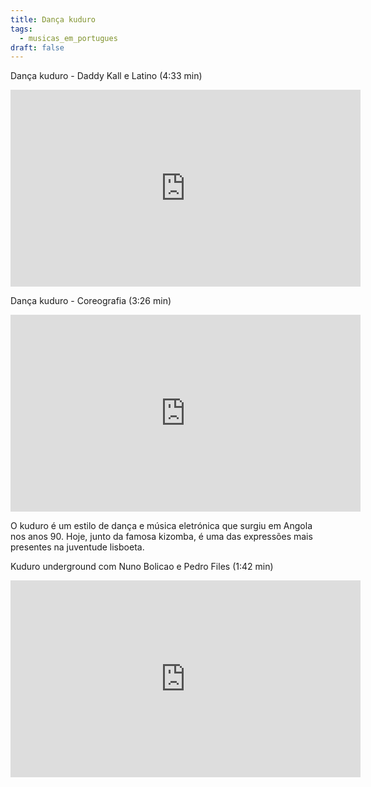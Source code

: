 ```yaml
---
title: Dança kuduro
tags:
  - musicas_em_portugues
draft: false
---
```

Dança kuduro - Daddy Kall e Latino (4:33 min)

<iframe width="560" height="315" src="https://www.youtube.com/embed/com8zsb73aY" title="YouTube video player" frameborder="0" allow="accelerometer; autoplay; clipboard-write; encrypted-media; gyroscope; picture-in-picture" allowfullscreen></iframe>

Dança kuduro - Coreografia (3:26 min)

<iframe width="560" height="315" src="https://www.youtube.com/embed/6CVPiDgk_dc" title="YouTube video player" frameborder="0" allow="accelerometer; autoplay; clipboard-write; encrypted-media; gyroscope; picture-in-picture" allowfullscreen></iframe>

O kuduro é um estilo de dança e música eletrónica que surgiu em Angola nos anos 90. Hoje, junto da famosa kizomba, é uma das expressões mais presentes na juventude lisboeta.

Kuduro underground com Nuno Bolicao e Pedro Files (1:42 min)

<iframe width="560" height="315" src="https://www.youtube.com/embed/oU_QsiBHaa4" title="YouTube video player" frameborder="0" allow="accelerometer; autoplay; clipboard-write; encrypted-media; gyroscope; picture-in-picture" allowfullscreen></iframe>